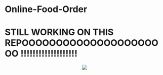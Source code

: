 # Online-Food-Order

# STILL WORKING ON THIS REPOOOOOOOOOOOOOOOOOOOOOO !!!!!!!!!!!!!!!!!!!

<p align="center">
  <img src="https://media.giphy.com/media/JIX9t2j0ZTN9S/giphy.gif">
</p>
